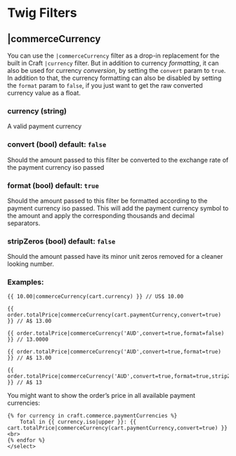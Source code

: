 # Twig Filters

## |commerceCurrency

You can use the `|commerceCurrency` filter as a drop-in replacement for the built in Craft `|currency` filter. But in addition to currency _formatting_, it can also be used for currency _conversion_, by setting the `convert` param to `true`. In addition to that, the currency formatting can also be disabled by setting the `format` param to `false`, if you just want to get the raw converted currency value as a float.

### currency (string)

A valid payment currency

### convert (bool) default: `false`

Should the amount passed to this filter be converted to the exchange rate of the payment currency iso passed

### format (bool) default: `true`

Should the amount passed to this filter be formatted according to the payment currency iso passed. This will add the payment currency symbol to the amount and apply the corresponding thousands and decimal separators.

### stripZeros (bool) default: `false`

Should the amount passed have its minor unit zeros removed for a cleaner looking number.

### Examples:

```
{{ 10.00|commerceCurrency(cart.currency) }} // US$ 10.00

{{ order.totalPrice|commerceCurrency(cart.paymentCurrency,convert=true) }} // A$ 13.00

{{ order.totalPrice|commerceCurrency('AUD',convert=true,format=false) }} // 13.0000

{{ order.totalPrice|commerceCurrency('AUD',convert=true,format=true) }} // A$ 13.00

{{ order.totalPrice|commerceCurrency('AUD',convert=true,format=true,stripZeros=true) }} // A$ 13
```

You might want to show the order’s price in all available payment currencies:

```twig
{% for currency in craft.commerce.paymentCurrencies %}
    Total in {{ currency.iso|upper }}: {{ cart.totalPrice|commerceCurrency(cart.paymentCurrency,convert=true) }} <br>
{% endfor %}
</select>
```

